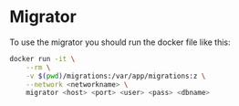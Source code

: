 # Migrator
To use the migrator you should run the docker file like this:

``` sh
docker run -it \
	--rm \
	-v $(pwd)/migrations:/var/app/migrations:z \
	--network <networkname> \
	migrator <host> <port> <user> <pass> <dbname>
```
